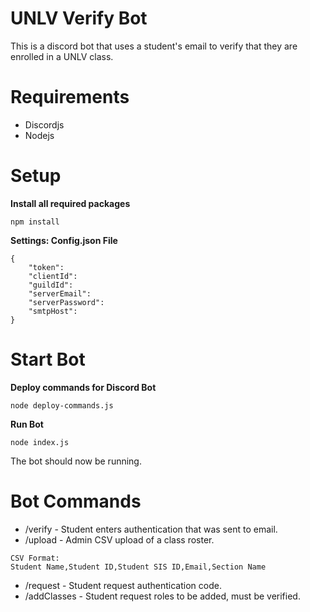 
# UNLV Verify Bot 

This is a discord bot that uses a student's email to verify that they are enrolled in a UNLV class.

# Requirements
- Discordjs
- Nodejs 

# Setup 
**Install all required packages**
```
npm install 
```
**Settings: Config.json File**
```
{
    "token": 
    "clientId": 
    "guildId": 
    "serverEmail": 
    "serverPassword": 
    "smtpHost": 
}
```

# Start Bot
**Deploy commands for Discord Bot** 
```
node deploy-commands.js 
```

**Run Bot** 
```
node index.js 
```

The bot should now be running. 


# Bot Commands 
- /verify - Student enters authentication that was sent to email. 
- /upload - Admin CSV upload of a class roster.
 ```
 CSV Format: 
Student Name,Student ID,Student SIS ID,Email,Section Name
 ```
- /request - Student request authentication code.
- /addClasses - Student request roles to be added, must be verified. 
